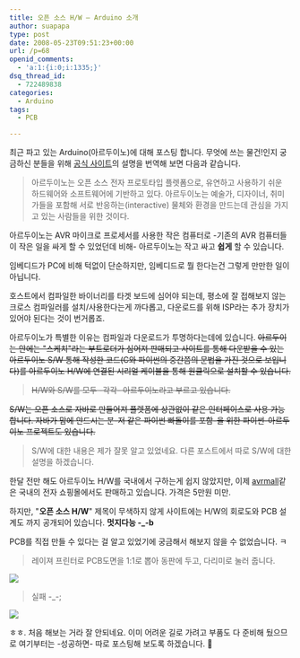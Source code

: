 ```yaml
---
title: 오픈 소스 H/W – Arduino 소개
author: suapapa
type: post
date: 2008-05-23T09:51:23+00:00
url: /p=68
openid_comments:
  - 'a:1:{i:0;i:1335;}'
dsq_thread_id:
  - 722489838
categories:
  - Arduino
tags:
  - PCB

---
```

최근 파고 있는 Arduino(아르두이노)에 대해 포스팅 합니다. 무엇에 쓰는 물건!인지 궁금하신 분들을 위해 [공식 사이트][1]의 설명을 번역해 보면 다음과 같습니다.

> 아르두이노는 오픈 소스 전자 프로토타입 플렛폼으로, 유연하고 사용하기 쉬운 하드웨어와 소프트웨어에 기반하고 있다. 아르두이노는 예술가, 디자이너, 취미가들을 포함해 서로 반응하는(interactive) 물체와 환경을 만드는데 관심을 가지고 있는 사람들을 위한 것이다.

아르두이노는 AVR 마이크로&nbsp;프로세서를 사용한 작은 컴퓨터로 -기존의 AVR 컴퓨터들이 작은 일을 싸게 할 수 있었던데 비해- 아르두이노는 작고 싸고 **쉽게** 할 수 있습니다.



임베디드가 PC에 비해 턱없이 단순하지만, 임베디드로 뭘 한다는건 그렇게&nbsp;만만한 일이 아닙니다.

호스트에서 컴파일한 바이너리를 타겟 보드에 심어야 되는데, 평소에 잘&nbsp;접해보지&nbsp;않는 크로스 컴파일러를 설치/사용한다는게 까다롭고, 다운로드를 위해 ISP라는 추가 장치가 있어야 된다는 것이 번거롭죠.

아르두이노가 특별한 이유는&nbsp;컴파일과 다운로드가 투명하다는데에 있습니다. <strike>아르두이는 안에는 "스케치"라는 부트로더가 심어져 판매되고 사이트를 통해 다운받을 수 있는 아르두이노 S/W 통해 작성한 코드(C와 파이썬의 중간쯤의 문법을 가진 것으로 보입니다)를 아르두이노 H/W에 연결된 시리얼 케이블을 통해&nbsp;원클릭으로 설치할 수 있습니다.</strike>

> <strike>H/W와 S/W를 모두 -각각- 아르두이노라고 부르고 있습니다.</strike>

<strike>S/W는 오픈 소스로 자바로 만들어져 플렛폼에 상관없이 같은 인터페이스로 사용 가능합니다.&nbsp;자바가 맘에 안드시는 분-저 같은 파이썬 빠돌이를 포함-을 위한&nbsp;파이썬-아르두이노 프로젝트도 있습니다.</strike>

> S/W에 대한 내용은 제가 잘못 알고 있었네요. 다른 포스트에서&nbsp;따로 S/W에 대한 설명을 하겠습니다.

한달 전만 해도 아르두이노 H/W를 국내에서 구하는게 쉽지 않았지만, 이제 [avrmall][2]같은 국내의 전자 쇼핑몰에서도 판매하고 있습니다. 가격은 5만원 미만.

하지만, "**오픈 소스 H/W**" 제목이 무색하지 않게 사이트에는&nbsp;H/W의 회로도와 PCB 설계도 까지 공개되어 있습니다. **멋지다능 -_-b**

PCB를 직접 만들 수 있다는 걸 알고 있었기에 궁금해서 해보지 않을 수 없었습니다. ㅋ

> 레이져 프린터로 PCB도면을 1:1로 뽑아 동판에 두고, 다리미로 눌러 줍니다.

![](https://asset.homin.dev/blog/2008/05/imgp0004.webp)

> 실패 -_-;

![](https://asset.homin.dev/blog/2008/05/imgp0008.webp)

ㅎㅎ. 처음 해보는 거라 잘 안되네요. 이미 어려운 길로 가려고 부품도 다 준비해 뒀으므로 여기부터는 -성공하면- 따로 포스팅해 보도록 하겠습니다. 🙂

 [1]: http://arduino.cc
 [2]: http://www.avrmall.com/